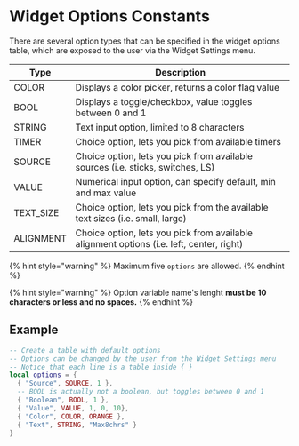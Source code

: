 # Widget Options Constants

There are several option types that can be specified in the widget options table, which are exposed to the user via the Widget Settings menu.

| Type       | Description                                                                              |
| ---------- | ---------------------------------------------------------------------------------------- |
| COLOR      | Displays a color picker, returns a color flag value                                      |
| BOOL       | Displays a toggle/checkbox, value toggles between 0 and 1                                |
| STRING     | Text input option, limited to 8 characters                                               |
| TIMER      | Choice option, lets you pick from available timers                                       |
| SOURCE     | Choice option, lets you pick from available sources (i.e. sticks, switches, LS)          |
| VALUE      | Numerical input option, can specify default, min and max value                           |
| TEXT\_SIZE | Choice option, lets you pick from the available text sizes (i.e. small, large)           |
| ALIGNMENT  | Choice option, lets you pick from available alignment options (i.e. left, center, right) |

{% hint style="warning" %}
Maximum five `options` are allowed.
{% endhint %}

{% hint style="warning" %}
Option variable name's lenght **must be 10 characters or less and no spaces.**
{% endhint %}

## Example

```lua
-- Create a table with default options
-- Options can be changed by the user from the Widget Settings menu
-- Notice that each line is a table inside { }
local options = {
  { "Source", SOURCE, 1 },
  -- BOOL is actually not a boolean, but toggles between 0 and 1
  { "Boolean", BOOL, 1 },
  { "Value", VALUE, 1, 0, 10},
  { "Color", COLOR, ORANGE },
  { "Text", STRING, "Max8chrs" }
}

```

